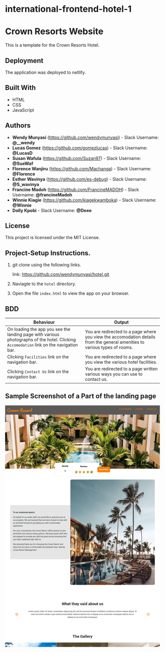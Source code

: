 # international-frontend-hotel-1

#  Crown Resorts Website
This is a template for the Crown Resorts Hotel.

##  Deployment

The application was deployed to netlify.

##  Built With

*  HTML
*  CSS
*  JavaScript


##  Authors

* **Wendy Munyasi**  (https://github.com/wendymunyasi) - Slack Username: **@__wendy**
* **Lucas Gomez**  (https://github.com/gomezlucas) - Slack Username: **@LucasD**
* **Susan Wafula**  (https://github.com/Suzan97) - Slack Username: **@SueWaf**
* **Florence Wanjiru**  (https://github.com/Machanga) - Slack Username: **@Florence**
* **Esther Wavinya**  (https://github.com/es-debug) - Slack Username: **@S_wavinya**
* **Francine Madoh**  (https://github.com/FrancineMADOH) - Slack Username: **@francineMadoh**
* **Winnie Kiagie**  (https://github.com/kiagekwamboka) - Slack Username: **@Winnie**
* **Dolly Kpobi** - Slack Username: **@Deee**


##  License

This project is licensed under the MIT License.


## Project-Setup Instructions.

1. git clone using the following links.

   link: https://github.com/wendymunyasi/hotel.git

2. Naviagte to the `hotel` directory.
3. Open the file `index.html` to view the app on your browser.


## BDD

| Behaviour | Output |
| --------- | ------ |
|On loading the app you see the landing page with various photographs of the hotel. Clicking `Accomodation` link on the navigation bar.|You are redirected to a page where you view the accomodation details from the general amenities to various types of rooms.|
|Clicking `Facilities` link on the navigation bar.|You are redirected to a page where you view the various hotel facilities.|
|Clicking `Contact Us` link on the navigation bar.|You are redirected to a page written various ways you can use to contact us.|


## Sample Screenshot of a Part of the landing page

<div style="text-align:center">
    <img src="./assets/hotel-images/homepage.png">
</div>